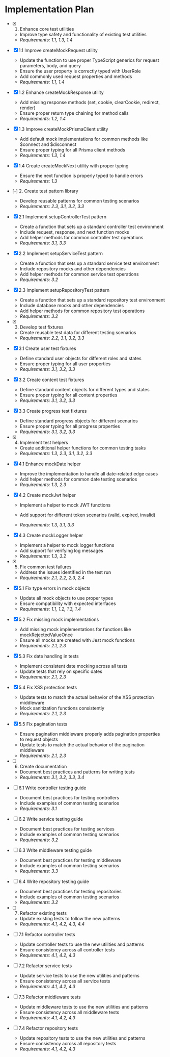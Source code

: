 # Implementation Plan

- [x] 1. Enhance core test utilities




  - Improve type safety and functionality of existing test utilities
  - _Requirements: 1.1, 1.3, 1.4_

- [x] 1.1 Improve createMockRequest utility


  - Update the function to use proper TypeScript generics for request parameters, body, and query
  - Ensure the user property is correctly typed with UserRole
  - Add commonly used request properties and methods
  - _Requirements: 1.1, 1.4_

- [x] 1.2 Enhance createMockResponse utility


  - Add missing response methods (set, cookie, clearCookie, redirect, render)
  - Ensure proper return type chaining for method calls
  - _Requirements: 1.2, 1.4_


- [x] 1.3 Improve createMockPrismaClient utility

  - Add default mock implementations for common methods like $connect and $disconnect
  - Ensure proper typing for all Prisma client methods
  - _Requirements: 1.3, 1.4_

- [x] 1.4 Create createMockNext utility with proper typing


  - Ensure the next function is properly typed to handle errors
  - _Requirements: 1.3_

- [-] 2. Create test pattern library




  - Develop reusable patterns for common testing scenarios
  - _Requirements: 2.3, 3.1, 3.2, 3.3_

- [x] 2.1 Implement setupControllerTest pattern



  - Create a function that sets up a standard controller test environment
  - Include request, response, and next function mocks
  - Add helper methods for common controller test operations
  - _Requirements: 3.1, 3.3_


- [x] 2.2 Implement setupServiceTest pattern






  - Create a function that sets up a standard service test environment
  - Include repository mocks and other dependencies
  - Add helper methods for common service test operations
  - _Requirements: 3.2_

- [x] 2.3 Implement setupRepositoryTest pattern


  - Create a function that sets up a standard repository test environment
  - Include database mocks and other dependencies
  - Add helper methods for common repository test operations
  - _Requirements: 3.2_

- [x] 3. Develop test fixtures





  - Create reusable test data for different testing scenarios
  - _Requirements: 2.2, 3.1, 3.2, 3.3_

- [x] 3.1 Create user test fixtures



  - Define standard user objects for different roles and states
  - Ensure proper typing for all user properties
  - _Requirements: 3.1, 3.2, 3.3_

- [x] 3.2 Create content test fixtures


  - Define standard content objects for different types and states
  - Ensure proper typing for all content properties
  - _Requirements: 3.1, 3.2, 3.3_


- [x] 3.3 Create progress test fixtures

  - Define standard progress objects for different scenarios
  - Ensure proper typing for all progress properties
  - _Requirements: 3.1, 3.2, 3.3_

- [x] 4. Implement test helpers










  - Create additional helper functions for common testing tasks
  - _Requirements: 1.3, 2.3, 3.1, 3.2, 3.3_

- [x] 4.1 Enhance mockDate helper


  - Improve the implementation to handle all date-related edge cases
  - Add helper methods for common date testing scenarios
  - _Requirements: 1.3, 2.3_



- [x] 4.2 Create mockJwt helper

  - Implement a helper to mock JWT functions
  - Add support for different token scenarios (valid, expired, invalid)

  - _Requirements: 1.3, 3.1, 3.3_

- [x] 4.3 Create mockLogger helper

  - Implement a helper to mock logger functions
  - Add support for verifying log messages
  - _Requirements: 1.3, 3.2_

- [x] 5. Fix common test failures





  - Address the issues identified in the test run
  - _Requirements: 2.1, 2.2, 2.3, 2.4_

- [x] 5.1 Fix type errors in mock objects


  - Update all mock objects to use proper types
  - Ensure compatibility with expected interfaces
  - _Requirements: 1.1, 1.2, 1.3, 1.4_



- [x] 5.2 Fix missing mock implementations

  - Add missing mock implementations for functions like mockRejectedValueOnce
  - Ensure all mocks are created with Jest mock functions
  - _Requirements: 2.1, 2.3_

- [x] 5.3 Fix date handling in tests


  - Implement consistent date mocking across all tests
  - Update tests that rely on specific dates
  - _Requirements: 2.1, 2.3_

- [x] 5.4 Fix XSS protection tests


  - Update tests to match the actual behavior of the XSS protection middleware
  - Mock sanitization functions consistently
  - _Requirements: 2.1, 2.3_

- [x] 5.5 Fix pagination tests


  - Ensure pagination middleware properly adds pagination properties to request objects
  - Update tests to match the actual behavior of the pagination middleware
  - _Requirements: 2.1, 2.3_

- [ ] 6. Create documentation
  - Document best practices and patterns for writing tests
  - _Requirements: 3.1, 3.2, 3.3, 3.4_

- [ ] 6.1 Write controller testing guide
  - Document best practices for testing controllers
  - Include examples of common testing scenarios
  - _Requirements: 3.1_

- [ ] 6.2 Write service testing guide
  - Document best practices for testing services
  - Include examples of common testing scenarios
  - _Requirements: 3.2_

- [ ] 6.3 Write middleware testing guide
  - Document best practices for testing middleware
  - Include examples of common testing scenarios
  - _Requirements: 3.3_

- [ ] 6.4 Write repository testing guide
  - Document best practices for testing repositories
  - Include examples of common testing scenarios
  - _Requirements: 3.2_

- [ ] 7. Refactor existing tests
  - Update existing tests to follow the new patterns
  - _Requirements: 4.1, 4.2, 4.3, 4.4_

- [ ] 7.1 Refactor controller tests
  - Update controller tests to use the new utilities and patterns
  - Ensure consistency across all controller tests
  - _Requirements: 4.1, 4.2, 4.3_

- [ ] 7.2 Refactor service tests
  - Update service tests to use the new utilities and patterns
  - Ensure consistency across all service tests
  - _Requirements: 4.1, 4.2, 4.3_

- [ ] 7.3 Refactor middleware tests
  - Update middleware tests to use the new utilities and patterns
  - Ensure consistency across all middleware tests
  - _Requirements: 4.1, 4.2, 4.3_

- [ ] 7.4 Refactor repository tests
  - Update repository tests to use the new utilities and patterns
  - Ensure consistency across all repository tests
  - _Requirements: 4.1, 4.2, 4.3_